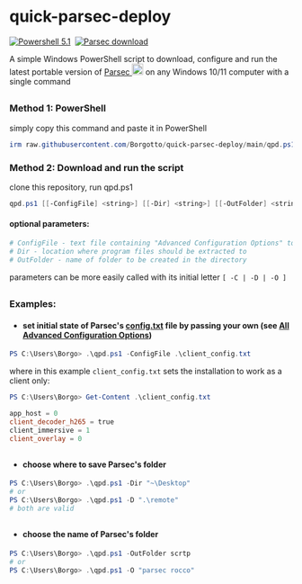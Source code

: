 # quick-parsec-deploy

[![Powershell 5.1](https://github.com/Borgotto/quick-parsec-deploy/actions/workflows/powershell-test.yml/badge.svg?branch=main)](https://github.com/Borgotto/quick-parsec-deploy/actions/workflows/powershell-test.yml)&nbsp;
[![Parsec download](https://github.com/Borgotto/quick-parsec-deploy/actions/workflows/parsec-download.yml/badge.svg?branch=main)](https://github.com/Borgotto/quick-parsec-deploy/actions/workflows/parsec-download.yml)

A simple Windows PowerShell script to download, configure and run the latest portable version of
<a href="https://parsec.app/downloads">Parsec <img src="https://imgur.com/3QEwVvy.png" width=20 height=20></a>
 on any Windows 10/11 computer with a single command

##

### Method 1: PowerShell
simply copy this command and paste it in PowerShell
```powershell
irm raw.githubusercontent.com/Borgotto/quick-parsec-deploy/main/qpd.ps1 | iex
```

### Method 2: Download and run the script
clone this repository, run qpd.ps1
```powershell
qpd.ps1 [[-ConfigFile] <string>] [[-Dir] <string>] [[-OutFolder] <string>]
```
#### optional parameters:
```powershell
# ConfigFile - text file containing "Advanced Configuration Options" to add to config.txt
# Dir - location where program files should be extracted to
# OutFolder - name of folder to be created in the directory
```
parameters can be more easily called with its initial letter `[ -C | -D | -O ]`

##

### Examples:
- #### set initial state of Parsec's [config.txt](https://support.parsec.app/hc/en-us/articles/360003145951-Accessing-Your-Advanced-Settings) file by passing your own (see [All Advanced Configuration Options](https://support.parsec.app/hc/en-us/articles/360001562772-All-Advanced-Configuration-Options))
```powershell
PS C:\Users\Borgo> .\qpd.ps1 -ConfigFile .\client_config.txt
```
where in this example `client_config.txt` sets the installation to work as a client only:
```powershell
PS C:\Users\Borgo> Get-Content .\client_config.txt

app_host = 0
client_decoder_h265 = true
client_immersive = 1
client_overlay = 0
```
##

- #### choose where to save Parsec's folder
```powershell
PS C:\Users\Borgo> .\qpd.ps1 -Dir "~\Desktop"
# or
PS C:\Users\Borgo> .\qpd.ps1 -D ".\remote"
# both are valid
```
##

- #### choose the name of Parsec's folder
```powershell
PS C:\Users\Borgo> .\qpd.ps1 -OutFolder scrtp
# or
PS C:\Users\Borgo> .\qpd.ps1 -O "parsec rocco"
```
